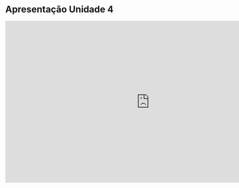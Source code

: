 # Apresentação Unidade 4

<iframe width="901" height="507" src="https://www.youtube.com/embed/0fkCKCm-lnc" title="Vídeo de apresentação Unidade 4 Requisitos" frameborder="0" allow="accelerometer; autoplay; clipboard-write; encrypted-media; gyroscope; picture-in-picture; web-share" allowfullscreen></iframe>